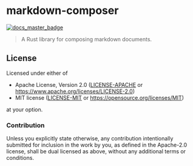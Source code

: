 # markdown-composer

[![docs_master_badge]][docs_master_url]

> A Rust library for composing markdown documents.

## License

Licensed under either of

- Apache License, Version 2.0 ([LICENSE-APACHE](LICENSE-APACHE) or
  https://www.apache.org/licenses/LICENSE-2.0)
- MIT license ([LICENSE-MIT](LICENSE-MIT) or https://opensource.org/licenses/MIT)

at your option.

### Contribution

Unless you explicitly state otherwise, any contribution intentionally submitted
for inclusion in the work by you, as defined in the Apache-2.0 license, shall be
dual licensed as above, without any additional terms or conditions.

[docs_master_badge]: https://img.shields.io/badge/docs.rs-master-green
[docs_master_url]: https://<username>.github.io/<reponame>
